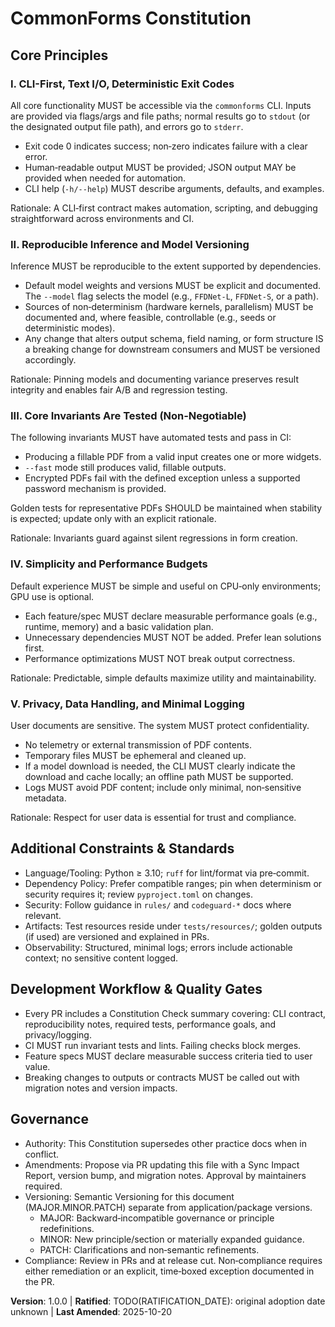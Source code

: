<!--
Sync Impact Report
- Version change: N/A → 1.0.0
- Modified principles: Initial adoption
- Added sections: Core Principles (1–5); Additional Constraints & Standards; Development Workflow & Quality Gates; Governance
- Removed sections: None
- Templates requiring updates:
  - .specify/templates/plan-template.md ✅ updated
  - .specify/templates/spec-template.md ✅ updated
  - .specify/templates/tasks-template.md ✅ updated
  - .specify/templates/commands/* ⚠ pending (directory not present in repo)
- Follow-up TODOs:
  - TODO(RATIFICATION_DATE): Original adoption date unknown; set by maintainers.
-->

# CommonForms Constitution

## Core Principles

### I. CLI-First, Text I/O, Deterministic Exit Codes
All core functionality MUST be accessible via the `commonforms` CLI. Inputs are
provided via flags/args and file paths; normal results go to `stdout` (or the
designated output file path), and errors go to `stderr`.

- Exit code 0 indicates success; non‑zero indicates failure with a clear error.
- Human‑readable output MUST be provided; JSON output MAY be provided when
  needed for automation.
- CLI help (`-h/--help`) MUST describe arguments, defaults, and examples.

Rationale: A CLI‑first contract makes automation, scripting, and debugging
straightforward across environments and CI.

### II. Reproducible Inference and Model Versioning
Inference MUST be reproducible to the extent supported by dependencies.

- Default model weights and versions MUST be explicit and documented. The
  `--model` flag selects the model (e.g., `FFDNet-L`, `FFDNet-S`, or a path).
- Sources of non‑determinism (hardware kernels, parallelism) MUST be documented
  and, where feasible, controllable (e.g., seeds or deterministic modes).
- Any change that alters output schema, field naming, or form structure IS a
  breaking change for downstream consumers and MUST be versioned accordingly.

Rationale: Pinning models and documenting variance preserves result integrity
and enables fair A/B and regression testing.

### III. Core Invariants Are Tested (Non‑Negotiable)
The following invariants MUST have automated tests and pass in CI:

- Producing a fillable PDF from a valid input creates one or more widgets.
- `--fast` mode still produces valid, fillable outputs.
- Encrypted PDFs fail with the defined exception unless a supported password
  mechanism is provided.

Golden tests for representative PDFs SHOULD be maintained when stability is
expected; update only with an explicit rationale.

Rationale: Invariants guard against silent regressions in form creation.

### IV. Simplicity and Performance Budgets
Default experience MUST be simple and useful on CPU‑only environments; GPU use
is optional.

- Each feature/spec MUST declare measurable performance goals (e.g., runtime,
  memory) and a basic validation plan.
- Unnecessary dependencies MUST NOT be added. Prefer lean solutions first.
- Performance optimizations MUST NOT break output correctness.

Rationale: Predictable, simple defaults maximize utility and maintainability.

### V. Privacy, Data Handling, and Minimal Logging
User documents are sensitive. The system MUST protect confidentiality.

- No telemetry or external transmission of PDF contents.
- Temporary files MUST be ephemeral and cleaned up.
- If a model download is needed, the CLI MUST clearly indicate the download and
  cache locally; an offline path MUST be supported.
- Logs MUST avoid PDF content; include only minimal, non‑sensitive metadata.

Rationale: Respect for user data is essential for trust and compliance.

## Additional Constraints & Standards

- Language/Tooling: Python ≥ 3.10; `ruff` for lint/format via pre‑commit.
- Dependency Policy: Prefer compatible ranges; pin when determinism or security
  requires it; review `pyproject.toml` on changes.
- Security: Follow guidance in `rules/` and `codeguard-*` docs where relevant.
- Artifacts: Test resources reside under `tests/resources/`; golden outputs (if
  used) are versioned and explained in PRs.
- Observability: Structured, minimal logs; errors include actionable context; no
  sensitive content logged.

## Development Workflow & Quality Gates

- Every PR includes a Constitution Check summary covering: CLI contract,
  reproducibility notes, required tests, performance goals, and privacy/logging.
- CI MUST run invariant tests and lints. Failing checks block merges.
- Feature specs MUST declare measurable success criteria tied to user value.
- Breaking changes to outputs or contracts MUST be called out with migration
  notes and version impacts.

## Governance

- Authority: This Constitution supersedes other practice docs when in conflict.
- Amendments: Propose via PR updating this file with a Sync Impact Report,
  version bump, and migration notes. Approval by maintainers required.
- Versioning: Semantic Versioning for this document (MAJOR.MINOR.PATCH) separate
  from application/package versions.
  - MAJOR: Backward‑incompatible governance or principle redefinitions.
  - MINOR: New principle/section or materially expanded guidance.
  - PATCH: Clarifications and non‑semantic refinements.
- Compliance: Review in PRs and at release cut. Non‑compliance requires either
  remediation or an explicit, time‑boxed exception documented in the PR.

**Version**: 1.0.0 | **Ratified**: TODO(RATIFICATION_DATE): original adoption date unknown | **Last Amended**: 2025-10-20
